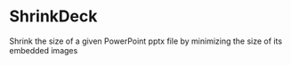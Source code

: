 # ShrinkDeck
Shrink the size of a given PowerPoint pptx file by minimizing the size of its embedded images
